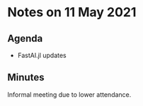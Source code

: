 # Notes on 11 May 2021

## Agenda

- FastAI.jl updates

## Minutes

Informal meeting due to lower attendance.